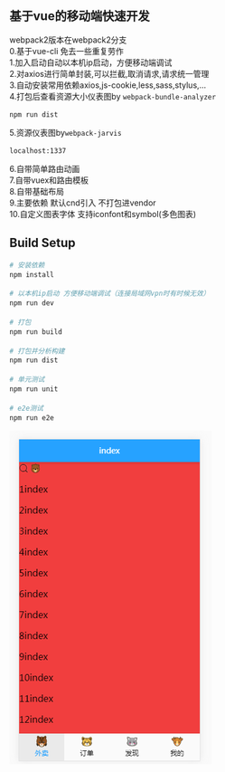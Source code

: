## 基于vue的移动端快速开发
webpack2版本在webpack2分支   
0.基于vue-cli 免去一些重复劳作    
1.加入启动自动以本机ip启动，方便移动端调试   
2.对axios进行简单封装,可以拦截,取消请求,请求统一管理   
3.自动安装常用依赖axios,js-cookie,less,sass,stylus,...     
4.打包后查看资源大小仪表图by `webpack-bundle-analyzer`    
```
npm run dist
```
5.资源仪表图by`webpack-jarvis`
```
localhost:1337
```
6.自带简单路由动画    
7.自带vuex和路由模板   
8.自带基础布局    
9.主要依赖 默认cnd引入 不打包进vendor     
10.自定义图表字体 支持iconfont和symbol(多色图表)


## Build Setup

``` bash
# 安装依赖
npm install

# 以本机ip启动 方便移动端调试（连接局域网vpn时有时候无效）
npm run dev

# 打包
npm run build

# 打包并分析构建
npm run dist

# 单元测试
npm run unit

# e2e测试
npm run e2e
```
![](./1.png)
